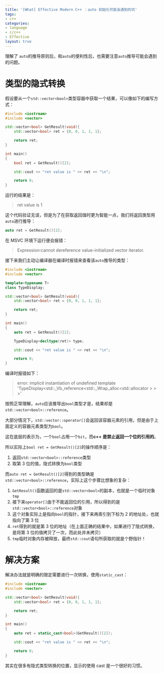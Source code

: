 ```yaml
---
title: '[What] Effective Modern C++ ：auto 初始化可能会遇到的坑'
tags: 
- c++
categories: 
- language
- c/c++
- Effective
layout: true
---
```


理解了 `auto`的推导原则后，和`auto`的便利性后，也需要注意`auto`推导可能会遇到的问题。

<!--more-->

# 类型的隐式转换

假设要从一个`std::vector<bool>`类型容器中获取一个结果，可以像如下的编写方式：

```cpp
#include <iostream>
#include <vector>

std::vector<bool> GetResult(void){
    std::vector<bool> ret = {0, 0, 1, 1, 1};

    return ret;
}

int main()
{
    bool ret = GetResult()[2];

    std::cout << "ret value is " << ret << "\n";

    return 0;
}
```

运行的结果是：

> ret value is 1

这个代码验证无误，但是为了在获取返回值时更为智能一点，我们将返回类型用`auto`进行推导：

```cpp
auto ret = GetResult()[2];
```

在 MSVC 环境下运行便会报错：

> Expression:cannot dereference value-initialized vector<bool> iterator.

接下来我们主动让编译器在编译时报错来查看该`auto`推导的类型：

```cpp
#include <iostream>
#include <vector>

template<typename T>
class TypeDisplay;

std::vector<bool> GetResult(void){
    std::vector<bool> ret = {0, 0, 1, 1, 1};

    return ret;
}

int main()
{
    auto ret = GetResult()[2];

    TypeDisplay<decltype(ret)> type;

    std::cout << "ret value is " << ret << "\n";

    return 0;
}
```

编译时报错如下：

> error: implicit instantiation of undefined template 'TypeDisplay<std::_Vb_reference<std::_Wrap_alloc<std::allocator<unsigned int> > > >'

按照正常理解，`auto`应该推导出`bool`类型才是，结果却是`std::vector<bool>::reference`。



大部分情况下，`std::vector::operator[]`会返回该容器元素的引用，但是由于上面定义的容器元素类型为`bool`。

这在底层的表示为，一个`bool`占用一个`bit`，而**c++ 是禁止返回一个位的引用的**。

所以实际上`bool ret = GetResult()[2]`的操作顺序是：

1. 返回`std::vector<bool>::reference`类型
2. 取第 3 位的值，隐式转换为`bool`类型

而`auto ret = GetResult()[2]`得到的类型确是`std::vector<bool>::reference`，实际上这个步骤比想象的复杂：

1. `GetResult()`函数返回的是`std::vector<bool>`的副本，也就是一个临时对象`tmp`
2. 接下来`operator[]`由于不能返回位的引用，所以得到的是`std::vector<bool>::reference`对象
3. 这个对象实际上是指向`bool`的指针，接下来再索引到下标为 2 的地址处，也就指向了第 3 位
4. `ret`得到的就是第 3 位的地址（在上面正确的结果中，如果进行了隐式转换，是将第 3 位的值拷贝了一次，而此处并未拷贝）
5. `tmp`临时对象内存被释放，最终`std::cout`语句所获取的就是个野指针！

# 解决方案

解决办法就是明确的限定需要进行一次转换，使用`static_cast`：

```cpp
#include <iostream>
#include <vector>

std::vector<bool> GetResult(void){
    std::vector<bool> ret = {0, 0, 1, 1, 1};

    return ret;
}

int main()
{
    auto ret = static_cast<bool>(GetResult()[2]);

    std::cout << "ret value is " << ret << "\n";

    return 0;
}
```

其实在很多有隐式类型转换的位置，显示的使用 cast 是一个很好的习惯。